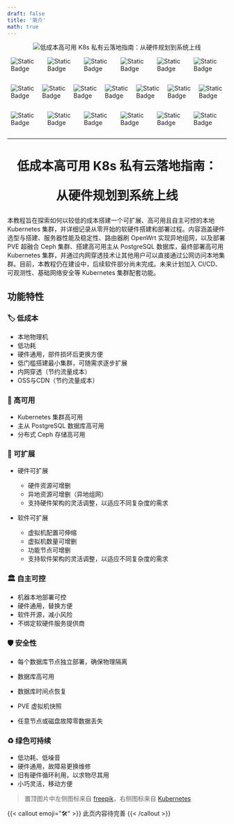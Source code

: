 ```yaml
---
draft: false
title: '简介'
math: true
---
```

<div align="center">
  <img src="https://cdn.tsanfer.com/image/2025-8-9_16-35-49_vmk57h411s.svg" alt="低成本高可用 K8s 私有云落地指南：从硬件规划到系统上线">
</div>

<div style="display:flex;justify-content:center;gap:8px;" class="img-div">

![]()

![Static Badge](https://img.shields.io/badge/%F0%9F%8F%B7%20%E4%BD%8E%E6%88%90%E6%9C%AC-brightgreen?style=for-the-badge)

![Static Badge](https://img.shields.io/badge/%F0%9F%94%84%20%E9%AB%98%E5%8F%AF%E7%94%A8-blue?style=for-the-badge)

![Static Badge](https://img.shields.io/badge/%F0%9F%A7%A9%20%E5%8F%AF%E6%89%A9%E5%B1%95-yellow?style=for-the-badge)

![Static Badge](https://img.shields.io/badge/%F0%9F%8F%9B%20%E8%87%AA%E4%B8%BB%E5%8F%AF%E6%8E%A7-red?style=for-the-badge)

![Static Badge](https://img.shields.io/badge/%F0%9F%9B%A1%EF%B8%8F%20%E5%AE%89%E5%85%A8%E6%80%A7-grey?style=for-the-badge)

![Static Badge](https://img.shields.io/badge/%E2%99%BB%EF%B8%8F%20%E7%BB%BF%E8%89%B2%E5%8F%AF%E6%8C%81%E7%BB%AD-green?style=for-the-badge)

</div>

<div style="display:flex;justify-content:center;gap:8px;" class="img-div">

![]()

![Static Badge](https://img.shields.io/badge/OpenWrt-%2300B5E2?style=flat-square&logo=OpenWrt&logoColor=white)

![Static Badge](https://img.shields.io/badge/Proxmox-%23E57000?style=flat-square&logo=proxmox&logoColor=white)

![Static Badge](https://img.shields.io/badge/Ceph-%23EF5C55?style=flat-square&logo=Ceph&logoColor=white)

![Static Badge](https://img.shields.io/badge/EasyTier-%236A9CFC?style=flat-square&logoColor=white)

![Static Badge](https://img.shields.io/badge/Kubernetes-%23326CE5?style=flat-square&logo=Kubernetes&logoColor=white)

![Static Badge](https://img.shields.io/badge/PostgreSQL-%234169E1?style=flat-square&logo=PostgreSQL&logoColor=white)

![Static Badge](https://img.shields.io/badge/Hugo-%23FF4088?style=flat-square&logo=Hugo&logoColor=white)
</div>

<div style="display:flex;justify-content:center;gap:8px;" class="img-div">

![]()

![Static Badge](https://img.shields.io/badge/%F0%9F%9B%A0%EF%B8%8F%20%E8%87%AA%E5%BB%BA%E6%9C%8D%E5%8A%A1%E5%99%A8-grey?style=flat-square)

![Static Badge](https://img.shields.io/badge/%F0%9F%93%8C%20%E7%A1%AC%E4%BB%B6%E5%86%8D%E5%88%A9%E7%94%A8-grey?style=flat-square)

![Static Badge](https://img.shields.io/badge/%F0%9F%94%8D%20%E6%9C%8D%E5%8A%A1%E5%99%A8%E6%B5%8B%E8%AF%95-grey?style=flat-square&logoColor=white)

![Static Badge](https://img.shields.io/badge/%F0%9F%94%97%20%E5%BC%82%E5%9C%B0%E7%BB%84%E7%BD%91-blue?style=flat-square)

![Static Badge](https://img.shields.io/badge/%F0%9F%94%97%20%E5%86%85%E7%BD%91%E7%A9%BF%E9%80%8F-blue?style=flat-square)

![Static Badge](https://img.shields.io/badge/%F0%9F%9B%A1%EF%B8%8F%20%E4%B8%BB%E4%BB%8E%E6%95%B0%E6%8D%AE%E5%BA%93%E7%89%A9%E7%90%86%E9%9A%94%E7%A6%BB-grey?style=flat-square)
</div>

<!-- <div style="display:flex;justify-content:center;gap:8px;" align="center">
  <img src="https://img.shields.io/badge/%F0%9F%8F%B7%20%E4%BD%8E%E6%88%90%E6%9C%AC-brightgreen?style=for-the-badge" alt="Static Badge">
  <img src="https://img.shields.io/badge/%F0%9F%94%84%20%E9%AB%98%E5%8F%AF%E7%94%A8-blue?style=for-the-badge" alt="Static Badge">
  <img src="https://img.shields.io/badge/%F0%9F%A7%A9%20%E5%8F%AF%E6%89%A9%E5%B1%95-yellow?style=for-the-badge" alt="Static Badge">
  <img src="https://img.shields.io/badge/%F0%9F%8F%9B%20%E8%87%AA%E4%B8%BB%E5%8F%AF%E6%8E%A7-red?style=for-the-badge" alt="Static Badge">
  <img src="https://img.shields.io/badge/%F0%9F%9B%A1%EF%B8%8F%20%E5%AE%89%E5%85%A8%E6%80%A7-grey?style=for-the-badge" alt="Static Badge">
  <img src="https://img.shields.io/badge/%E2%99%BB%EF%B8%8F%20%E7%BB%BF%E8%89%B2%E5%8F%AF%E6%8C%81%E7%BB%AD-green?style=for-the-badge" alt="Static Badge">
</div>

<div style="display:flex;justify-content:center;gap:8px;" align="center">
  <img src="https://img.shields.io/badge/OpenWrt-%2300B5E2?style=flat-square&logo=OpenWrt&logoColor=white" alt="Static Badge">
  <img src="https://img.shields.io/badge/Proxmox-%23E57000?style=flat-square&logo=proxmox&logoColor=white" alt="Static Badge">
  <img src="https://img.shields.io/badge/Ceph-%23EF5C55?style=flat-square&logo=Ceph&logoColor=white" alt="Static Badge">
  <img src="https://img.shields.io/badge/EasyTier-%236A9CFC?style=flat-square&logoColor=white" alt="Static Badge">
  <img src="https://img.shields.io/badge/Kubernetes-%23326CE5?style=flat-square&logo=Kubernetes&logoColor=white" alt="Static Badge">
  <img src="https://img.shields.io/badge/PostgreSQL-%234169E1?style=flat-square&logo=PostgreSQL&logoColor=white" alt="Static Badge">
  <img src="https://img.shields.io/badge/Hugo-%23FF4088?style=flat-square&logo=Hugo&logoColor=white" alt="Static Badge">
</div>

<div style="display:flex;justify-content:center;gap:8px;" align="center">
  <img src="https://img.shields.io/badge/%F0%9F%9B%A0%EF%B8%8F%20%E8%87%AA%E5%BB%BA%E6%9C%8D%E5%8A%A1%E5%99%A8-grey?style=flat-square" alt="Static Badge">
  <img src="https://img.shields.io/badge/%F0%9F%93%8C%20%E7%A1%AC%E4%BB%B6%E5%86%8D%E5%88%A9%E7%94%A8-grey?style=flat-square" alt="Static Badge">
  <img src="https://img.shields.io/badge/%F0%9F%94%8D%20%E6%9C%8D%E5%8A%A1%E5%99%A8%E6%B5%8B%E8%AF%95-grey?style=flat-square&logoColor=white" alt="Static Badge">
  <img src="https://img.shields.io/badge/%F0%9F%94%97%20%E5%BC%82%E5%9C%B0%E7%BB%84%E7%BD%91-blue?style=flat-square" alt="Static Badge">
  <img src="https://img.shields.io/badge/%F0%9F%94%97%20%E5%86%85%E7%BD%91%E7%A9%BF%E9%80%8F-blue?style=flat-square" alt="Static Badge">
  <img src="https://img.shields.io/badge/%F0%9F%9B%A1%EF%B8%8F%20%E4%B8%BB%E4%BB%8E%E6%95%B0%E6%8D%AE%E5%BA%93%E7%89%A9%E7%90%86%E9%9A%94%E7%A6%BB-grey?style=flat-square" alt="Static Badge">
</div> -->

---

<h1 align="center">
  低成本高可用 K8s 私有云落地指南：
  
  从硬件规划到系统上线
</h1>

本教程旨在探索如何以较低的成本搭建一个可扩展、高可用且自主可控的本地 Kubernetes 集群，并详细记录从零开始的软硬件搭建和部署过程。内容涵盖硬件选型与搭建、服务器性能及稳定性、路由器刷 OpenWrt 实现异地组网，以及部署 PVE 超融合 Ceph 集群、搭建高可用主从 PostgreSQL 数据库，最终部署高可用 Kubernetes 集群，并通过内网穿透技术让其他用户可以直接通过公网访问本地集群。目前，本教程仍在建设中，后续软件部分尚未完成。未来计划加入 CI/CD、可观测性、基础网络安全等 Kubernetes 集群配套功能。

## 功能特性

### 🏷 低成本

- 本地物理机
- 低功耗
- 硬件通用，部件损坏后更换方便
- 低门槛搭建最小集群，可随需求逐步扩展
- 内网穿透（节约流量成本）
- OSS与CDN（节约流量成本）

### 🔄 高可用

- Kubernetes 集群高可用
- 主从 PostgreSQL 数据库高可用
- 分布式 Ceph 存储高可用

### 🧩 可扩展

- 硬件可扩展

  - 硬件资源可增删
  - 异地资源可增删（异地组网）
  - 支持硬件架构的灵活调整，以适应不同复杂度的需求
- 软件可扩展

  - 虚拟机配置可伸缩
  - 虚拟机数量可增删
  - 功能节点可增删
  - 支持软件架构的灵活调整，以适应不同复杂度的需求

### 🏛 自主可控

- 机器本地部署可控
- 硬件通用，替换方便
- 软件开源，减小风险
- 不绑定软硬件服务提供商

### 🛡️ 安全性

- 每个数据库节点独立部署，确保物理隔离
- 数据库高可用
- 数据库时间点恢复
- PVE 虚拟机快照

- 任意节点或磁盘故障零数据丢失

### ♻️ 绿色可持续

- 低功耗、低噪音
- 硬件通用，故障易更换维修
- 旧有硬件循环利用，以求物尽其用
- 小巧灵活，移动方便


> 置顶图片中左侧图标来自 [freepik](https://www.freepik.com/icon/database_13551626)，右侧图标来自 [Kubernetes](https://github.com/kubernetes/kubernetes/blob/master/logo/logo.svg)

{{< callout emoji="🛠" >}}
  此页内容待完善
{{< /callout >}}